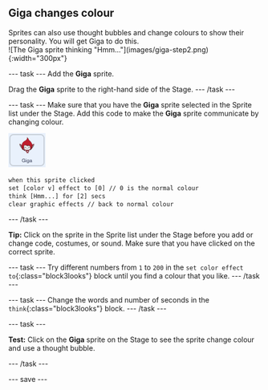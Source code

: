 ## Giga changes colour

<div style="display: flex; flex-wrap: wrap">
<div style="flex-basis: 200px; flex-grow: 1; margin-right: 15px;">
Sprites can also use thought bubbles and change colours to show their personality. You will get Giga to do this.
</div>
<div>
![The Giga sprite thinking "Hmm..."](images/giga-step2.png){:width="300px"}
</div>
</div>

--- task ---
Add the **Giga** sprite. 

Drag the **Giga** sprite to the right-hand side of the Stage.
--- /task ---

--- task ---
Make sure that you have the **Giga** sprite selected in the Sprite list under the Stage. Add this code to make the **Giga** sprite communicate by changing colour. 

![The Giga sprite.](images/giga-sprite.png)

```blocks3
when this sprite clicked
set [color v] effect to [0] // 0 is the normal colour
think [Hmm...] for [2] secs 
clear graphic effects // back to normal colour
```

--- /task ---

**Tip:** Click on the sprite in the Sprite list under the Stage before you add or change code, costumes, or sound. Make sure that you have clicked on the correct sprite.

--- task ---
Try different numbers from `1` to `200` in the `set color effect to`{:class="block3looks"} block until you find a colour that you like. 
--- /task ---

--- task ---
Change the words and number of seconds in the `think`{:class="block3looks"} block.
--- /task ---

--- task ---

**Test:** Click on the **Giga** sprite on the Stage to see the sprite change colour and use a thought bubble.

--- /task ---

--- save ---
